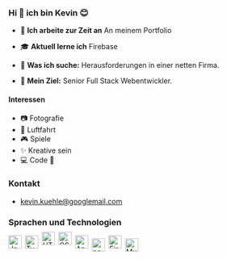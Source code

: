 ### Hi 👋 ich bin Kevin 😊
- 🧪 **Ich arbeite zur Zeit an** An meinem Portfolio
- 🎓 **Aktuell lerne ich** Firebase
- 🔭 **Was ich suche:** Herausforderungen in einer netten Firma.

- 🎯 **Mein Ziel:** Senior Full Stack Webentwickler.

#### Interessen
- 📷 Fotografie
- 🚁 Luftfahrt
- 🎮 Spiele
- ✨ Kreative sein
- 💻 Code 💪
### Kontakt
- kevin.kuehle@googlemail.com
### Sprachen und Technologien

<!-- JavaScript -->
<img align="left" alt="JavaScript" width="26px" style="margin-right: 7px" src="https://seeklogo.com/images/J/javascript-js-logo-2949701702-seeklogo.com.png">
<!-- TypeScript -->
<img align="left" alt="TypeScript" width="26px" style="margin-right: 7px" src="https://seeklogo.com/images/T/typescript-logo-B29A3F462D-seeklogo.com.png">
<!-- HTML5 -->
<img align="left" alt="HTML5" width="26px" style="margin-right: 7px; margin-top: -7px" src="https://seeklogo.com/images/H/html5-logo-EF92D240D7-seeklogo.com.png">
<!-- CSS3 -->
<img align="left" alt="CSS3" width="26px" style="margin-right: 7px;margin-top: -7px" src="https://seeklogo.com/images/C/css-3-logo-AF06D75231-seeklogo.com.png">
<!-- Angular -->
<img align="left" alt="Angular" width="26px" style="margin-right: 7px" src="https://seeklogo.com/images/A/angular-logo-B76B1CDE98-seeklogo.com.png">
<!-- npm -->
<img align="left" alt="node package manager" width="26px" style="margin-right: 7px; margin-top:6px" src="https://seeklogo.com/images/N/npm-node-package-manager-logo-DE93649ED1-seeklogo.com.png">
<!-- Firebase -->
<img align="left" alt="Firebase" width="26px" style="margin-right: 7px" src="https://seeklogo.com/images/F/firebase-logo-402F407EE0-seeklogo.com.png">



<!-- MySQL -->
<img align="left" alt="MySQL" width="26px" style="margin-right: 7px; margin-top:6px;" src="https://seeklogo.com/images/M/MySQL-logo-F6FF285A58-seeklogo.com.png">



[Mail]: kevin.kuehle@googlemail.com